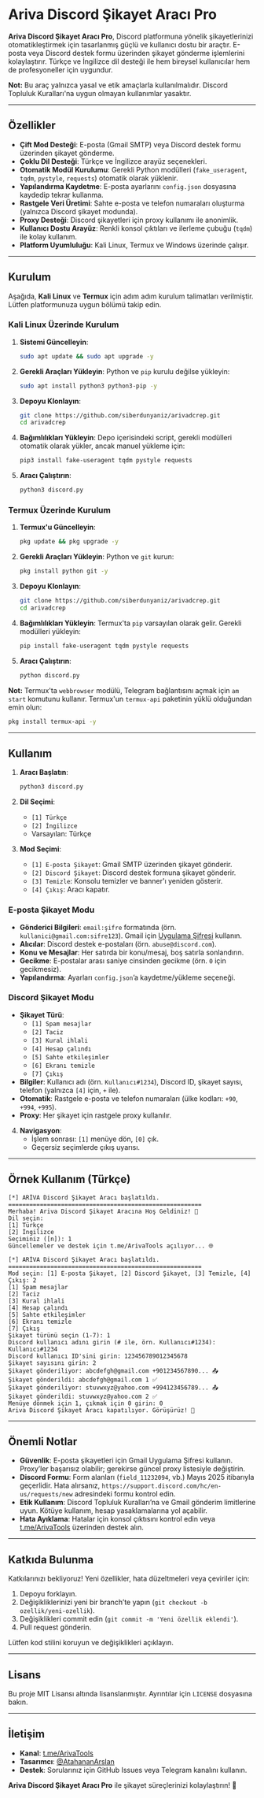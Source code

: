 # Ariva Discord Şikayet Aracı Pro

**Ariva Discord Şikayet Aracı Pro**, Discord platformuna yönelik şikayetlerinizi otomatikleştirmek için tasarlanmış güçlü ve kullanıcı dostu bir araçtır. E-posta veya Discord destek formu üzerinden şikayet gönderme işlemlerini kolaylaştırır. Türkçe ve İngilizce dil desteği ile hem bireysel kullanıcılar hem de profesyoneller için uygundur.

**Not:** Bu araç yalnızca yasal ve etik amaçlarla kullanılmalıdır. Discord Topluluk Kuralları'na uygun olmayan kullanımlar yasaktır.

---

## Özellikler

- **Çift Mod Desteği**: E-posta (Gmail SMTP) veya Discord destek formu üzerinden şikayet gönderme.
- **Çoklu Dil Desteği**: Türkçe ve İngilizce arayüz seçenekleri.
- **Otomatik Modül Kurulumu**: Gerekli Python modülleri (`fake_useragent`, `tqdm`, `pystyle`, `requests`) otomatik olarak yüklenir.
- **Yapılandırma Kaydetme**: E-posta ayarlarını `config.json` dosyasına kaydedip tekrar kullanma.
- **Rastgele Veri Üretimi**: Sahte e-posta ve telefon numaraları oluşturma (yalnızca Discord şikayet modunda).
- **Proxy Desteği**: Discord şikayetleri için proxy kullanımı ile anonimlik.
- **Kullanıcı Dostu Arayüz**: Renkli konsol çıktıları ve ilerleme çubuğu (`tqdm`) ile kolay kullanım.
- **Platform Uyumluluğu**: Kali Linux, Termux ve Windows üzerinde çalışır.

---

## Kurulum

Aşağıda, **Kali Linux** ve **Termux** için adım adım kurulum talimatları verilmiştir. Lütfen platformunuza uygun bölümü takip edin.

### Kali Linux Üzerinde Kurulum

1. **Sistemi Güncelleyin**:
   ```bash
   sudo apt update && sudo apt upgrade -y
   ```

2. **Gerekli Araçları Yükleyin**:
   Python ve `pip` kurulu değilse yükleyin:
   ```bash
   sudo apt install python3 python3-pip -y
   ```

3. **Depoyu Klonlayın**:
   ```bash
   git clone https://github.com/siberdunyaniz/arivadcrep.git
   cd arivadcrep
   ```

4. **Bağımlılıkları Yükleyin**:
   Depo içerisindeki script, gerekli modülleri otomatik olarak yükler, ancak manuel yükleme için:
   ```bash
   pip3 install fake-useragent tqdm pystyle requests
   ```

5. **Aracı Çalıştırın**:
   ```bash
   python3 discord.py
   ```

### Termux Üzerinde Kurulum

1. **Termux'u Güncelleyin**:
   ```bash
   pkg update && pkg upgrade -y
   ```

2. **Gerekli Araçları Yükleyin**:
   Python ve `git` kurun:
   ```bash
   pkg install python git -y
   ```

3. **Depoyu Klonlayın**:
   ```bash
   git clone https://github.com/siberdunyaniz/arivadcrep.git
   cd arivadcrep
   ```

4. **Bağımlılıkları Yükleyin**:
   Termux'ta `pip` varsayılan olarak gelir. Gerekli modülleri yükleyin:
   ```bash
   pip install fake-useragent tqdm pystyle requests
   ```

5. **Aracı Çalıştırın**:
   ```bash
   python discord.py
   ```

**Not:** Termux'ta `webbrowser` modülü, Telegram bağlantısını açmak için `am start` komutunu kullanır. Termux'un `termux-api` paketinin yüklü olduğundan emin olun:
   ```bash
   pkg install termux-api -y
   ```

---

## Kullanım

1. **Aracı Başlatın**:
   ```bash
   python3 discord.py
   ```

2. **Dil Seçimi**:
   - `[1] Türkçe`
   - `[2] İngilizce`
   - Varsayılan: Türkçe

3. **Mod Seçimi**:
   - `[1] E-posta Şikayet`: Gmail SMTP üzerinden şikayet gönderir.
   - `[2] Discord Şikayet`: Discord destek formuna şikayet gönderir.
   - `[3] Temizle`: Konsolu temizler ve banner'ı yeniden gösterir.
   - `[4] Çıkış`: Aracı kapatır.

### E-posta Şikayet Modu
- **Gönderici Bilgileri**: `email:şifre` formatında (örn. `kullanici@gmail.com:sifre123`). Gmail için [Uygulama Şifresi](https://support.google.com/accounts/answer/185833) kullanın.
- **Alıcılar**: Discord destek e-postaları (örn. `abuse@discord.com`).
- **Konu ve Mesajlar**: Her satırda bir konu/mesaj, boş satırla sonlandırın.
- **Gecikme**: E-postalar arası saniye cinsinden gecikme (örn. `0` için gecikmesiz).
- **Yapılandırma**: Ayarları `config.json`’a kaydetme/yükleme seçeneği.

### Discord Şikayet Modu
- **Şikayet Türü**: 
  - `[1] Spam mesajlar`
  - `[2] Taciz`
  - `[3] Kural ihlali`
  - `[4] Hesap çalındı`
  - `[5] Sahte etkileşimler`
  - `[6] Ekranı temizle`
  - `[7] Çıkış`
- **Bilgiler**: Kullanıcı adı (örn. `Kullanıcı#1234`), Discord ID, şikayet sayısı, telefon (yalnızca `[4]` için, `+` ile).
- **Otomatik**: Rastgele e-posta ve telefon numaraları (ülke kodları: `+90`, `+994`, `+995`).
- **Proxy**: Her şikayet için rastgele proxy kullanılır.

4. **Navigasyon**:
   - İşlem sonrası: `[1]` menüye dön, `[0]` çık.
   - Geçersiz seçimlerde çıkış uyarısı.

---

## Örnek Kullanım (Türkçe)

```plaintext
[*] ARİVA Discord Şikayet Aracı başlatıldı.
=======================================================
Merhaba! Ariva Discord Şikayet Aracına Hoş Geldiniz! 📧
Dil seçin:
[1] Türkçe
[2] İngilizce
Seçiminiz ([n]): 1
Güncellemeler ve destek için t.me/ArivaTools açılıyor... 🌐

[*] ARİVA Discord Şikayet Aracı başlatıldı.
=======================================================
Mod seçin: [1] E-posta Şikayet, [2] Discord Şikayet, [3] Temizle, [4] Çıkış: 2
[1] Spam mesajlar
[2] Taciz
[3] Kural ihlali
[4] Hesap çalındı
[5] Sahte etkileşimler
[6] Ekranı temizle
[7] Çıkış
Şikayet türünü seçin (1-7): 1
Discord kullanıcı adını girin (# ile, örn. Kullanıcı#1234): Kullanıcı#1234
Discord kullanıcı ID'sini girin: 123456789012345678
Şikayet sayısını girin: 2
Şikayet gönderiliyor: abcdefgh@gmail.com +901234567890... 📤
Şikayet gönderildi: abcdefgh@gmail.com 1 ✅
Şikayet gönderiliyor: stuvwxyz@yahoo.com +994123456789... 📤
Şikayet gönderildi: stuvwxyz@yahoo.com 2 ✅
Menüye dönmek için 1, çıkmak için 0 girin: 0
Ariva Discord Şikayet Aracı kapatılıyor. Görüşürüz! 👋
```

---

## Önemli Notlar

- **Güvenlik**: E-posta şikayetleri için Gmail Uygulama Şifresi kullanın. Proxy’ler başarısız olabilir; gerekirse güncel proxy listesiyle değiştirin.
- **Discord Formu**: Form alanları (`field_11232094`, vb.) Mayıs 2025 itibarıyla geçerlidir. Hata alırsanız, `https://support.discord.com/hc/en-us/requests/new` adresindeki formu kontrol edin.
- **Etik Kullanım**: Discord Topluluk Kuralları’na ve Gmail gönderim limitlerine uyun. Kötüye kullanım, hesap yasaklamalarına yol açabilir.
- **Hata Ayıklama**: Hatalar için konsol çıktısını kontrol edin veya [t.me/ArivaTools](https://t.me/ArivaTools) üzerinden destek alın.

---

## Katkıda Bulunma

Katkılarınızı bekliyoruz! Yeni özellikler, hata düzeltmeleri veya çeviriler için:
1. Depoyu forklayın.
2. Değişikliklerinizi yeni bir branch’te yapın (`git checkout -b ozellik/yeni-ozellik`).
3. Değişiklikleri commit edin (`git commit -m 'Yeni özellik eklendi'`).
4. Pull request gönderin.

Lütfen kod stilini koruyun ve değişiklikleri açıklayın.

---

## Lisans

Bu proje MIT Lisansı altında lisanslanmıştır. Ayrıntılar için `LICENSE` dosyasına bakın.

---

## İletişim

- **Kanal**: [t.me/ArivaTools](https://t.me/ArivaTools)
- **Tasarımcı**: [@AtahananArslan](https://t.me/AtahanArslan)
- **Destek**: Sorularınız için GitHub Issues veya Telegram kanalını kullanın.

**Ariva Discord Şikayet Aracı Pro** ile şikayet süreçlerinizi kolaylaştırın! 🚀